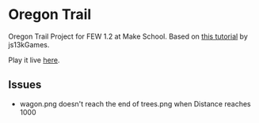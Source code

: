 # Oregon Trail
Oregon Trail Project for FEW 1.2 at Make School. Based on [this tutorial](https://gamedevacademy.org/js13kgames-tutorial/) by js13kGames.

Play it live [here](http://www.toris.website/oregon.html).

## Issues
* wagon.png doesn't reach the end of trees.png when Distance reaches 1000
